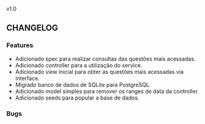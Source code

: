 v1.0
## CHANGELOG
### Features
- Adicionado spec para realizar consultas das questões mais acessadas.
- Adicionado controller para a utilização do service.
- Adicionado view inicial para obter as questões mais acessadas via interface.
- Migrado banco de dados de SQLite para PostgreSQL.
- Adicionado model simples para remover os ranges de data da controller.
- Adicionado seeds para popular a base de dados.

### Bugs
